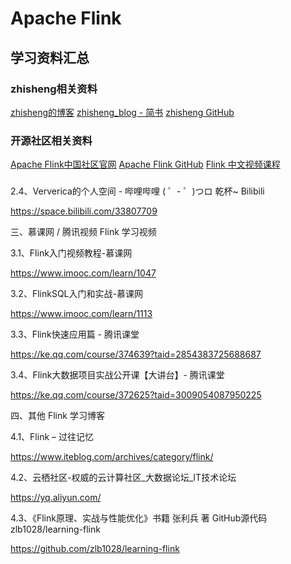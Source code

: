 # Apache Flink


## 学习资料汇总
### zhisheng相关资料
[zhisheng的博客](http://www.54tianzhisheng.cn/)
[zhisheng_blog - 简书](https://www.jianshu.com/u/419f65c24433)
[zhisheng GitHub](https://github.com/zhisheng17/flink-learning)
### 开源社区相关资料
[Apache Flink中国社区官网](https://flink.apache.org/zh/)
[Apache Flink GitHub](https://github.com/apache/flink/)
[Flink 中文视频课程](https://github.com/flink-china/flink-training-course)
### 

2.4、Ververica的个人空间 - 哔哩哔哩 ( ゜- ゜)つロ 乾杯~ Bilibili

https://space.bilibili.com/33807709

 

三、慕课网 / 腾讯视频 Flink 学习视频

3.1、Flink入门视频教程-慕课网

https://www.imooc.com/learn/1047

3.2、FlinkSQL入门和实战-慕课网

https://www.imooc.com/learn/1113

3.3、Flink快速应用篇 - 腾讯课堂

https://ke.qq.com/course/374639?taid=2854383725688687

3.4、Flink大数据项目实战公开课【大讲台】- 腾讯课堂

https://ke.qq.com/course/372625?taid=3009054087950225

 

四、其他 Flink 学习博客

4.1、Flink – 过往记忆

https://www.iteblog.com/archives/category/flink/

4.2、云栖社区-权威的云计算社区_大数据论坛_IT技术论坛

https://yq.aliyun.com/

4.3、《Flink原理、实战与性能优化》书籍 张利兵 著  GitHub源代码 zlb1028/learning-flink

https://github.com/zlb1028/learning-flink

